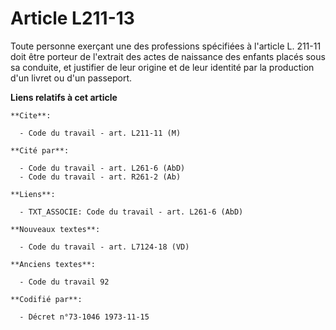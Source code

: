 # Article L211-13

Toute personne exerçant une des professions spécifiées à l'article L. 211-11 doit être porteur de l'extrait des actes de
naissance des enfants placés sous sa conduite, et justifier de leur origine et de leur identité par la production d'un livret
ou d'un passeport.

**Liens relatifs à cet article**

	**Cite**:

	  - Code du travail - art. L211-11 (M)

	**Cité par**:

	  - Code du travail - art. L261-6 (AbD)
	  - Code du travail - art. R261-2 (Ab)

	**Liens**:

	  - TXT_ASSOCIE: Code du travail - art. L261-6 (AbD)

	**Nouveaux textes**:

	  - Code du travail - art. L7124-18 (VD)

	**Anciens textes**:

	  - Code du travail 92

	**Codifié par**:

	  - Décret n°73-1046 1973-11-15
